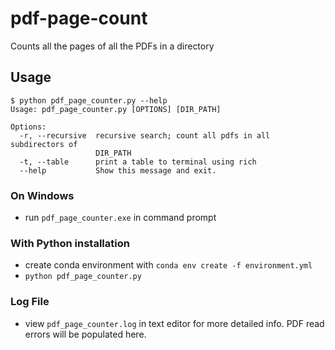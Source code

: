 # pdf-page-count
Counts all the pages of all the PDFs in a directory

## Usage

```
$ python pdf_page_counter.py --help
Usage: pdf_page_counter.py [OPTIONS] [DIR_PATH]

Options:
  -r, --recursive  recursive search; count all pdfs in all subdirectors of
                   DIR_PATH
  -t, --table      print a table to terminal using rich
  --help           Show this message and exit.
```

### On Windows 

- run `pdf_page_counter.exe` in command prompt

### With Python installation

- create conda environment with `conda env create -f environment.yml`
- `python pdf_page_counter.py`

### Log File

- view `pdf_page_counter.log` in text editor for more detailed info. PDF read errors will be populated here. 
